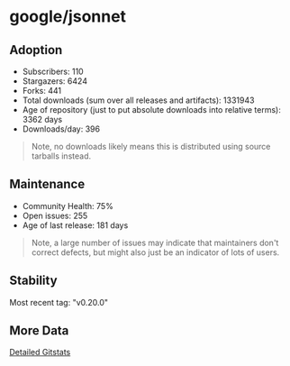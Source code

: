 # google/jsonnet

## Adoption

- Subscribers: 110
- Stargazers: 6424
- Forks: 441
- Total downloads (sum over all releases and artifacts): 1331943
- Age of repository (just to put absolute downloads into relative terms): 3362 days
- Downloads/day: 396

> Note, no downloads likely means this is distributed using source tarballs instead.

## Maintenance

- Community Health: 75%
- Open issues: 255
- Age of last release: 181 days

> Note, a large number of issues may indicate that maintainers don't correct defects, but might also
> just be an indicator of lots of users.

## Stability

Most recent tag: "v0.20.0"

## More Data

[Detailed Gitstats](/bazel-catalog/gitstats/google/jsonnet)

